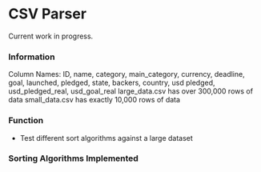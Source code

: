 # CSV Parser
Current work in progress.

### Information
Column Names: ID, name, category, main_category, currency, deadline, goal, launched, pledged, state, backers, country, usd pledged, usd_pledged_real, usd_goal_real
large_data.csv has over 300,000 rows of data
small_data.csv has exactly 10,000 rows of data

### Function
* Test different sort algorithms against a large dataset

### Sorting Algorithms Implemented

